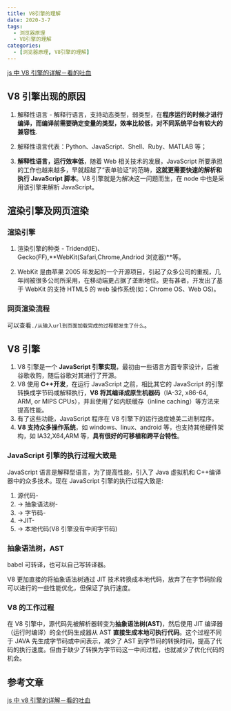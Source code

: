 ```yaml
---
title: V8引擎的理解
date: 2020-3-7
tags:
  - 浏览器原理
  - V8引擎的理解
categories:
  - [浏览器原理, V8引擎的理解]
---
```


[js 中 V8 引擎的详解－看的吐血](https://blog.csdn.net/qq_30638831/article/details/90552912)

## V8 引擎出现的原因

1. 解释性语言 - 解释行语言，支持动态类型，弱类型，在**程序运行的时候才进行编译，而编译前需要确定变量的类型，效率比较低，对不同系统平台有较大的兼容性**.

2. 解释性语言代表：Python、JavaScript、Shell、Ruby、MATLAB 等；

3. **解释性语言，运行效率低**，随着 Web 相关技术的发展，JavaScript 所要承担的工作也越来越多，早就超越了“表单验证”的范畴，**这就更需要快速的解析和执行 JavaScript 脚本**。V8 引擎就是为解决这一问题而生，在 node 中也是采用该引擎来解析 JavaScript。

## 渲染引擎及网页渲染

### 渲染引擎

1. 渲染引擎的种类 - Tridend(IE)、Gecko(FF),**WebKit(Safari,Chrome,Andriod 浏览器)**等。

2. WebKit 是由苹果 2005 年发起的一个开源项目，引起了众多公司的重视，几年间被很多公司所采用，在移动端更占据了垄断地位。更有甚者，开发出了基于 WebKit 的支持 HTML5 的 web 操作系统(如：Chrome OS、Web OS)。

### 网页渲染流程

可以查看`./从输入url到页面加载完成的过程都发生了什么`。

## V8 引擎

1. V8 引擎是一个 **JavaScript 引擎实现**，最初由一些语言方面专家设计，后被谷歌收购，随后谷歌对其进行了开源。
2. V8 使用 **C++开发**，在运行 JavaScript 之前，相比其它的 JavaScript 的引擎转换成字节码或解释执行，**V8 将其编译成原生机器码**（IA-32, x86-64, ARM, or MIPS CPUs），并且使用了如内联缓存（inline caching）等方法来提高性能。
3. 有了这些功能，JavaScript 程序在 V8 引擎下的运行速度媲美二进制程序。
4. **V8 支持众多操作系统**，如 windows、linux、android 等，也支持其他硬件架构，如 IA32,X64,ARM 等，**具有很好的可移植和跨平台特性**。

### JavaScript 引擎的执行过程大致是

JavaScript 语言是解释型语言，为了提高性能，引入了 Java 虚拟机和 C++编译器中的众多技术。现在 JavaScript 引擎的执行过程大致是:

1. 源代码-
2. → 抽象语法树-
3. → 字节码-
4. →JIT-
5. → 本地代码(V8 引擎没有中间字节码)

### 抽象语法树，AST

babel 可转译，也可以自己写转译器。

V8 更加直接的将抽象语法树通过 JIT 技术转换成本地代码，放弃了在字节码阶段可以进行的一些性能优化，但保证了执行速度。

### V8 的工作过程

在 V8 引擎中，源代码先被解析器转变为**抽象语法树(AST)**，然后使用 JIT 编译器（运行时编译）的全代码生成器从 AST **直接生成本地可执行代码**。这个过程不同于 JAVA 先生成字节码或中间表示，减少了 AST 到字节码的转换时间，提高了代码的执行速度。但由于缺少了转换为字节码这一中间过程，也就减少了优化代码的机会。

## 参考文章

[js 中 v8 引擎的详解－看的吐血](https://blog.csdn.net/qq_30638831/article/details/90552912)

